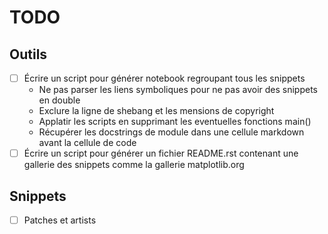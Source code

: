 # TODO

## Outils

- [ ] Écrire un script pour générer notebook regroupant tous les snippets
    - Ne pas parser les liens symboliques pour ne pas avoir des snippets en double
    - Exclure la ligne de shebang et les mensions de copyright
    - Applatir les scripts en supprimant les eventuelles fonctions main()
    - Récupérer les docstrings de module dans une cellule markdown avant la cellule de code
- [ ] Écrire un script pour générer un fichier README.rst contenant une gallerie des snippets comme la gallerie matplotlib.org

## Snippets

- [ ] Patches et artists
